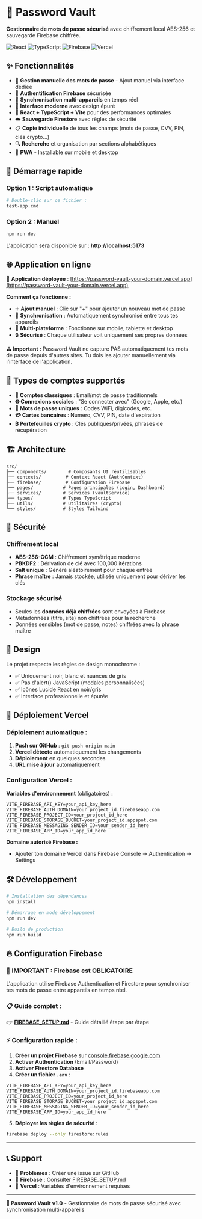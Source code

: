 # 🔐 Password Vault

**Gestionnaire de mots de passe sécurisé** avec chiffrement local AES-256 et sauvegarde Firebase chiffrée.

![React](https://img.shields.io/badge/React-18-blue)
![TypeScript](https://img.shields.io/badge/TypeScript-5-blue)
![Firebase](https://img.shields.io/badge/Firebase-10-orange)
![Vercel](https://img.shields.io/badge/Vercel-Deployed-success)

## ✨ Fonctionnalités

- 🔐 **Gestion manuelle des mots de passe** - Ajout manuel via interface dédiée
- 🔑 **Authentification Firebase** sécurisée
- 📱 **Synchronisation multi-appareils** en temps réel
- 🎨 **Interface moderne** avec design épuré
- 🚀 **React + TypeScript + Vite** pour des performances optimales
- ☁️ **Sauvegarde Firestore** avec règles de sécurité
- 📋 **Copie individuelle** de tous les champs (mots de passe, CVV, PIN, clés crypto...)
- 🔍 **Recherche** et organisation par sections alphabétiques
- 📱 **PWA** - Installable sur mobile et desktop

## 🚀 Démarrage rapide

### **Option 1 : Script automatique**

```bash
# Double-clic sur ce fichier :
test-app.cmd
```

### **Option 2 : Manuel**

```bash
npm run dev
```

L'application sera disponible sur : **http://localhost:5173**

## 🌐 Application en ligne

🚀 **Application déployée** : [https://password-vault-your-domain.vercel.app](https://password-vault-your-domain.vercel.app)

**Comment ça fonctionne :**

- ➕ **Ajout manuel** : Clic sur "+" pour ajouter un nouveau mot de passe
- 🔄 **Synchronisation** : Automatiquement synchronisé entre tous tes appareils
- 📱 **Multi-plateforme** : Fonctionne sur mobile, tablette et desktop
- 🔒 **Sécurisé** : Chaque utilisateur voit uniquement ses propres données

**⚠️ Important :** Password Vault ne capture PAS automatiquement tes mots de passe depuis d'autres sites. Tu dois les ajouter manuellement via l'interface de l'application.

## 📱 Types de comptes supportés

- **🧑 Comptes classiques** : Email/mot de passe traditionnels
- **🌐 Connexions sociales** : "Se connecter avec" (Google, Apple, etc.)
- **🔑 Mots de passe uniques** : Codes WiFi, digicodes, etc.
- **💳 Cartes bancaires** : Numéro, CVV, PIN, date d'expiration
- **₿ Portefeuilles crypto** : Clés publiques/privées, phrases de récupération

## 🏗️ Architecture

```
src/
├── components/        # Composants UI réutilisables
├── contexts/         # Context React (AuthContext)
├── firebase/         # Configuration Firebase
├── pages/           # Pages principales (Login, Dashboard)
├── services/        # Services (vaultService)
├── types/           # Types TypeScript
├── utils/           # Utilitaires (crypto)
└── styles/          # Styles Tailwind
```

## 🔐 Sécurité

### **Chiffrement local**

- **AES-256-GCM** : Chiffrement symétrique moderne
- **PBKDF2** : Dérivation de clé avec 100,000 itérations
- **Salt unique** : Généré aléatoirement pour chaque entrée
- **Phrase maître** : Jamais stockée, utilisée uniquement pour dériver les clés

### **Stockage sécurisé**

- Seules les **données déjà chiffrées** sont envoyées à Firebase
- Métadonnées (titre, site) non chiffrées pour la recherche
- Données sensibles (mot de passe, notes) chiffrées avec la phrase maître

## 🎨 Design

Le projet respecte les règles de design monochrome :

- ✅ Uniquement noir, blanc et nuances de gris
- ✅ Pas d'alert() JavaScript (modales personnalisées)
- ✅ Icônes Lucide React en noir/gris
- ✅ Interface professionnelle et épurée

## 🚀 Déploiement Vercel

### **Déploiement automatique :**

1. **Push sur GitHub** : `git push origin main`
2. **Vercel détecte** automatiquement les changements
3. **Déploiement** en quelques secondes
4. **URL mise à jour** automatiquement

### **Configuration Vercel :**

**Variables d'environnement** (obligatoires) :

```env
VITE_FIREBASE_API_KEY=your_api_key_here
VITE_FIREBASE_AUTH_DOMAIN=your_project_id.firebaseapp.com
VITE_FIREBASE_PROJECT_ID=your_project_id_here
VITE_FIREBASE_STORAGE_BUCKET=your_project_id.appspot.com
VITE_FIREBASE_MESSAGING_SENDER_ID=your_sender_id_here
VITE_FIREBASE_APP_ID=your_app_id_here
```

**Domaine autorisé Firebase :**

- Ajouter ton domaine Vercel dans Firebase Console → Authentication → Settings

## 🛠️ Développement

```bash
# Installation des dépendances
npm install

# Démarrage en mode développement
npm run dev

# Build de production
npm run build
```

## 🔥 Configuration Firebase

### **🚨 IMPORTANT : Firebase est OBLIGATOIRE**

L'application utilise Firebase Authentication et Firestore pour synchroniser tes mots de passe entre appareils en temps réel.

### **📋 Guide complet :**

👉 **[FIREBASE_SETUP.md](./FIREBASE_SETUP.md)** - Guide détaillé étape par étape

### **⚡ Configuration rapide :**

1. **Créer un projet Firebase** sur [console.firebase.google.com](https://console.firebase.google.com/)
2. **Activer Authentication** (Email/Password)
3. **Activer Firestore Database**
4. **Créer un fichier `.env`** :

```env
VITE_FIREBASE_API_KEY=your_api_key_here
VITE_FIREBASE_AUTH_DOMAIN=your_project_id.firebaseapp.com
VITE_FIREBASE_PROJECT_ID=your_project_id_here
VITE_FIREBASE_STORAGE_BUCKET=your_project_id.appspot.com
VITE_FIREBASE_MESSAGING_SENDER_ID=your_sender_id_here
VITE_FIREBASE_APP_ID=your_app_id_here
```

5. **Déployer les règles de sécurité** :

```bash
firebase deploy --only firestore:rules
```

---

## 📞 Support

- 📧 **Problèmes** : Créer une issue sur GitHub
- 🔧 **Firebase** : Consulter [FIREBASE_SETUP.md](./FIREBASE_SETUP.md)
- 🚀 **Vercel** : Variables d'environnement requises

---

**🔐 Password Vault v1.0** - Gestionnaire de mots de passe sécurisé avec synchronisation multi-appareils

